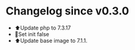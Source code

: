 # Changelog since v0.3.0
- ⬆Update php to 7.3.17 
- 🔨Set init false 
- ⬆Update base image to 7.1.1. 
